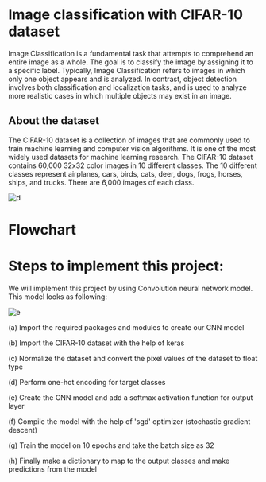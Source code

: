 # Image classification with CIFAR-10 dataset
Image Classification is a fundamental task that attempts to comprehend an entire image as a whole. The goal is to classify the image by assigning it to a specific label. Typically, Image Classification refers to images in which only one object appears and is analyzed. In contrast, object detection involves both classification and localization tasks, and is used to analyze more realistic cases in which multiple objects may exist in an image.
## About the dataset
The CIFAR-10 dataset is a collection of images that are commonly used to train machine learning and computer vision algorithms. It is one of the most widely used datasets for machine learning research. The CIFAR-10 dataset contains 60,000 32x32 color images in 10 different classes. The 10 different classes represent airplanes, cars, birds, cats, deer, dogs, frogs, horses, ships, and trucks. There are 6,000 images of each class.

![d](https://user-images.githubusercontent.com/68856803/89033560-a9573600-d354-11ea-9ff2-82ce285518b6.png)

# Flowchart

# Steps to implement this project:
We will implement this project by using Convolution neural network model. This model looks as following:

![e](https://user-images.githubusercontent.com/68856803/89042936-63569e00-d365-11ea-8170-04303e0108e9.png)




(a) Import the required packages and modules to create our CNN model

(b) Import the CIFAR-10 dataset with the help of keras

(c) Normalize the dataset and convert the pixel values of the dataset to float type

(d) Perform one-hot encoding for target classes

(e) Create the  CNN model and add a softmax activation function for output layer

(f) Compile the model with the help of 'sgd' optimizer (stochastic gradient descent)

(g) Train the model on 10 epochs and take the batch size as 32

(h) Finally make a dictionary to map to the output classes and make predictions from the model

